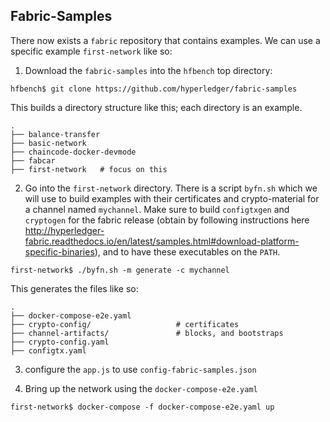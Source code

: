 ## Fabric-Samples

There now exists a `fabric` repository that contains examples. We can use a
specific example `first-network` like so:

1. Download the `fabric-samples` into the `hfbench` top directory:
```
hfbench$ git clone https://github.com/hyperledger/fabric-samples
```

This builds a directory structure like this; each directory is an example.
```
.
├── balance-transfer
├── basic-network
├── chaincode-docker-devmode
├── fabcar
├── first-network   # focus on this
```

2. Go into the `first-network` directory. There is a script `byfn.sh` which
   we will use to build examples with their certificates and crypto-material for a channel named `mychannel`.
   Make sure to build `configtxgen` and `cryptogen` for the fabric release (obtain by following instructions here http://hyperledger-fabric.readthedocs.io/en/latest/samples.html#download-platform-specific-binaries), and
   to have these executables on the `PATH`.
```
first-network$ ./byfn.sh -m generate -c mychannel
```

This generates the files like so:
```
.
├── docker-compose-e2e.yaml
├── crypto-config/                   # certificates
├── channel-artifacts/               # blocks, and bootstraps
├── crypto-config.yaml
├── configtx.yaml
```

3. configure the `app.js` to use `config-fabric-samples.json`

4. Bring up the network using the `docker-compose-e2e.yaml`
```
first-network$ docker-compose -f docker-compose-e2e.yaml up
```
